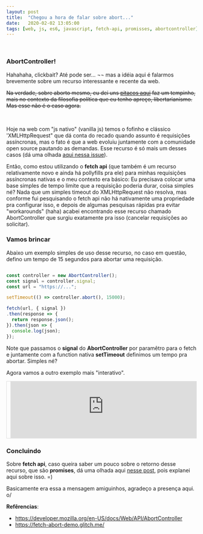 ```yaml
---
layout: post
title:  "Chegou a hora de falar sobre abort..."
date:   2020-02-02 13:05:00
tags: [web, js, es6, javascript, fetch-api, promisses, abortcontroller]
---
```


<br />

### AbortController!

Hahahaha, clickbait? Até pode ser... ¬¬ mas a idéia aqui é falarmos brevemente sobre um recurso interessante e recente da web.

<strike>Na verdade, sobre aborto mesmo, eu dei uns <a href="https://libnando.com/2017/12/principio-da-nao-agressao.html" target="_blank">pitacos aqui</a> faz um tempinho, mais no contexto da filosofia política que eu tenho apreço, libertarianismo. Mas esse não é o caso agora.</strike>

<div class="padding:5px;">&nbsp;</div>

Hoje na web com "js nativo" (vanilla js) temos o fofinho e clássico 'XMLHttpRequest" que dá conta do recado quando assunto é requisições assíncronas, mas o fato é que a web evoluiu juntamente com a comunidade open source pautando as demandas. Esse recurso é só mais um desses casos (dá uma olhada <a href="https://github.com/whatwg/fetch/issues/27" target="_blank" title="https://github.com/whatwg/fetch/issues/27">aqui nessa issue</a>).

Então, como estou utilizando o <b>fetch api</b> (que também é um recurso relativamente novo e ainda há pollyfills pra ele) para minhas requisições assíncronas nativas e o meu contexto era básico: Eu precisava colocar uma base simples de tempo limite que a requisição poderia durar, coisa simples né? Nada que um simples timeout do XMLHttpRequest não resolva, mas conforme fui pesquisando o fetch api não há nativamente uma propriedade pra configurar isso, e depois de algumas pesquisas rápidas pra evitar "workarounds" (haha) acabei encontrando esse recurso chamado AbortController que surgiu exatamente pra isso (cancelar requisições ao solicitar).

### Vamos brincar

Abaixo um exemplo simples de uso desse recurso, no caso em questão, defino um tempo de 15 segundos para abortar uma requisição.

```javascript

const controller = new AbortController();
const signal = controller.signal;
const url = "https://...";

setTimeout(() => controller.abort(), 15000);

fetch(url, { signal })
.then(response => {
  return response.json();
}).then(json => {
  console.log(json);
});

```

Note que passamos o <b>signal</b> do <b>AbortController</b> por paramêtro para o fetch e juntamente com a function nativa <b>setTimeout</b> definimos um tempo pra abortar. Simples né?

Agora vamos a outro exemplo mais "interativo".

<div style="max-height:400px; margin-bottom:20px; border:1px solid #DDD; padding-left:10px;">

<iframe src="https://fetch-abort-demo.glitch.me/" style="margin: 0; padding: 0; border: 0; width: 100%;"></iframe>

</div>

### Concluindo

Sobre <b>fetch api</b>, caso queira saber um pouco sobre o retorno desse recurso, que são <b>promises</b>, dá uma olhada aqui <a href="https://libnando.com/2019/03/promises-precisamos-falar-js.html" target="_blank" title="Promisses, precisamos falar sobre">nesse post</a>, pois explanei aqui sobre isso. =)

Basicamente era essa a mensagem amiguinhos, agradeço a presença aqui. o/

<b>Refêrencias</b>: 

- <a target="_blank" href="https://developer.mozilla.org/en-US/docs/Web/API/AbortController">https://developer.mozilla.org/en-US/docs/Web/API/AbortController</a>
- <a target="_blank" href="https://fetch-abort-demo.glitch.me/">https://fetch-abort-demo.glitch.me/</a>

<script>
     
</script>